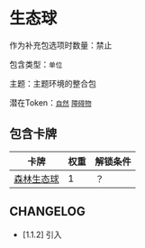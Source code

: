 # 生态球

作为补充包选项时数量：禁止

包含类型：`单位`

主题：主题环境的整合包

潜在Token：[`自然`](自然.md) [`障碍物`](障碍物.md)

## 包含卡牌

卡牌 | 权重 | 解锁条件
--- | --- | ---
[森林生态球](../卡牌/森林生态球.md) | 1 | ？

## CHANGELOG

- [1.1.2] 引入
